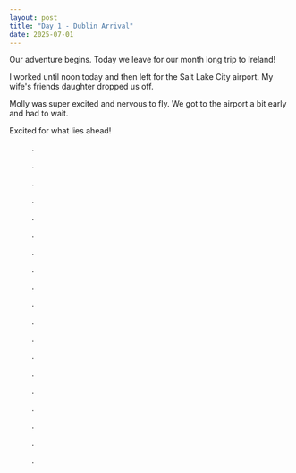 ```yaml
---
layout: post
title: "Day 1 - Dublin Arrival"
date: 2025-07-01
---
```


Our adventure begins.  Today we leave for our month long trip to Ireland!

I worked until noon today and then left for the Salt Lake City airport.  My wife's friends daughter dropped us off.

Molly was super excited and nervous to fly.  We got to the airport a bit early and had to wait.

Excited for what lies ahead!

<figure>
  <img src="../photos/day02/image01.png" alt="">
  <figcaption>.</figcaption>
</figure>

<figure>
  <img src="../photos/day02/image02.png" alt="">
  <figcaption>.</figcaption>
</figure>

<figure>
  <img src="../photos/day02/image04.png" alt="">
  <figcaption>.</figcaption>
</figure>

<figure>
  <img src="../photos/day02/image03.png" alt="">
  <figcaption>.</figcaption>
</figure>

<figure>
  <img src="../photos/day02/image06.png" alt="">
  <figcaption>.</figcaption>
</figure>

<figure>
  <img src="../photos/day02/image07.png" alt="">
  <figcaption>.</figcaption>
</figure>

<figure>
  <img src="../photos/day02/image08.png" alt="">
  <figcaption>.</figcaption>
</figure>

<figure>
  <img src="../photos/day02/image09.png" alt="">
  <figcaption>.</figcaption>
</figure>

<figure>
  <img src="../photos/day02/image10.png" alt="">
  <figcaption>.</figcaption>
</figure>

<figure>
  <img src="../photos/day02/image11.png" alt="">
  <figcaption>.</figcaption>
</figure>

<figure>
  <img src="../photos/day02/image12.png" alt="">
  <figcaption>.</figcaption>
</figure>

<figure>
  <img src="../photos/day02/image13.png" alt="">
  <figcaption>.</figcaption>
</figure>

<figure>
  <img src="../photos/day02/vrbo00.png" alt="">
  <figcaption>.</figcaption>
</figure>

<figure>
  <img src="../photos/day01/vrbo00.png" alt="">
  <figcaption>.</figcaption>
</figure>

<figure>
  <img src="../photos/day02/vrbo02.png" alt="">
  <figcaption>.</figcaption>
</figure>

<figure>
  <img src="../photos/day03/vrbo00.png" alt="">
  <figcaption>.</figcaption>
</figure>

<figure>
  <img src="../photos/day04/vrbo00.png" alt="">
  <figcaption>.</figcaption>
</figure>

<figure>
  <img src="../photos/day05/vrbo00.png" alt="">
  <figcaption>.</figcaption>
</figure>

<figure>
  <img src="../photos/day06/vrbo00.png" alt="">
  <figcaption>.</figcaption>
</figure>






